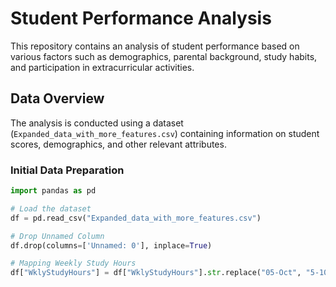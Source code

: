 # Student Performance Analysis

This repository contains an analysis of student performance based on various factors such as demographics, parental background, study habits, and participation in extracurricular activities.

## Data Overview

The analysis is conducted using a dataset (`Expanded_data_with_more_features.csv`) containing information on student scores, demographics, and other relevant attributes.

### Initial Data Preparation

```python
import pandas as pd

# Load the dataset
df = pd.read_csv("Expanded_data_with_more_features.csv")

# Drop Unnamed Column
df.drop(columns=['Unnamed: 0'], inplace=True)

# Mapping Weekly Study Hours
df["WklyStudyHours"] = df["WklyStudyHours"].str.replace("05-Oct", "5-10")
